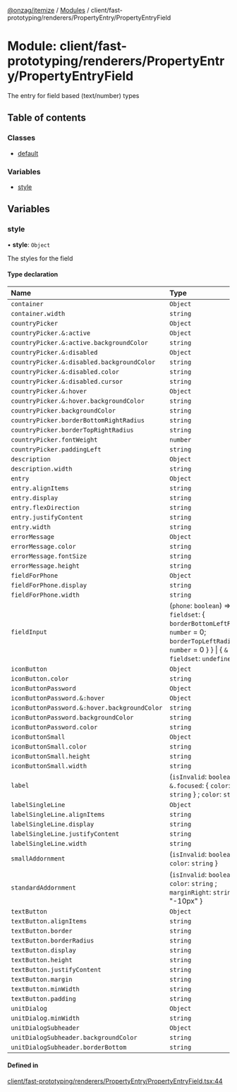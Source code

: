 [@onzag/itemize](../README.md) / [Modules](../modules.md) / client/fast-prototyping/renderers/PropertyEntry/PropertyEntryField

# Module: client/fast-prototyping/renderers/PropertyEntry/PropertyEntryField

The entry for field based (text/number) types

## Table of contents

### Classes

- [default](../classes/client_fast_prototyping_renderers_PropertyEntry_PropertyEntryField.default.md)

### Variables

- [style](client_fast_prototyping_renderers_PropertyEntry_PropertyEntryField.md#style)

## Variables

### style

• **style**: `Object`

The styles for the field

#### Type declaration

| Name | Type |
| :------ | :------ |
| `container` | `Object` |
| `container.width` | `string` |
| `countryPicker` | `Object` |
| `countryPicker.&:active` | `Object` |
| `countryPicker.&:active.backgroundColor` | `string` |
| `countryPicker.&:disabled` | `Object` |
| `countryPicker.&:disabled.backgroundColor` | `string` |
| `countryPicker.&:disabled.color` | `string` |
| `countryPicker.&:disabled.cursor` | `string` |
| `countryPicker.&:hover` | `Object` |
| `countryPicker.&:hover.backgroundColor` | `string` |
| `countryPicker.backgroundColor` | `string` |
| `countryPicker.borderBottomRightRadius` | `string` |
| `countryPicker.borderTopRightRadius` | `string` |
| `countryPicker.fontWeight` | `number` |
| `countryPicker.paddingLeft` | `string` |
| `description` | `Object` |
| `description.width` | `string` |
| `entry` | `Object` |
| `entry.alignItems` | `string` |
| `entry.display` | `string` |
| `entry.flexDirection` | `string` |
| `entry.justifyContent` | `string` |
| `entry.width` | `string` |
| `errorMessage` | `Object` |
| `errorMessage.color` | `string` |
| `errorMessage.fontSize` | `string` |
| `errorMessage.height` | `string` |
| `fieldForPhone` | `Object` |
| `fieldForPhone.display` | `string` |
| `fieldForPhone.width` | `string` |
| `fieldInput` | (`phone`: `boolean`) => { `& fieldset`: { `borderBottomLeftRadius`: `number` = 0; `borderTopLeftRadius`: `number` = 0 }  } \| { `& fieldset`: `undefined`  } |
| `iconButton` | `Object` |
| `iconButton.color` | `string` |
| `iconButtonPassword` | `Object` |
| `iconButtonPassword.&:hover` | `Object` |
| `iconButtonPassword.&:hover.backgroundColor` | `string` |
| `iconButtonPassword.backgroundColor` | `string` |
| `iconButtonPassword.color` | `string` |
| `iconButtonSmall` | `Object` |
| `iconButtonSmall.color` | `string` |
| `iconButtonSmall.height` | `string` |
| `iconButtonSmall.width` | `string` |
| `label` | (`isInvalid`: `boolean`) => { `&.focused`: { `color`: `string`  } ; `color`: `string`  } |
| `labelSingleLine` | `Object` |
| `labelSingleLine.alignItems` | `string` |
| `labelSingleLine.display` | `string` |
| `labelSingleLine.justifyContent` | `string` |
| `labelSingleLine.width` | `string` |
| `smallAddornment` | (`isInvalid`: `boolean`) => { `color`: `string`  } |
| `standardAddornment` | (`isInvalid`: `boolean`) => { `color`: `string` ; `marginRight`: `string` = "-10px" } |
| `textButton` | `Object` |
| `textButton.alignItems` | `string` |
| `textButton.border` | `string` |
| `textButton.borderRadius` | `string` |
| `textButton.display` | `string` |
| `textButton.height` | `string` |
| `textButton.justifyContent` | `string` |
| `textButton.margin` | `string` |
| `textButton.minWidth` | `string` |
| `textButton.padding` | `string` |
| `unitDialog` | `Object` |
| `unitDialog.minWidth` | `string` |
| `unitDialogSubheader` | `Object` |
| `unitDialogSubheader.backgroundColor` | `string` |
| `unitDialogSubheader.borderBottom` | `string` |

#### Defined in

[client/fast-prototyping/renderers/PropertyEntry/PropertyEntryField.tsx:44](https://github.com/onzag/itemize/blob/f2db74a5/client/fast-prototyping/renderers/PropertyEntry/PropertyEntryField.tsx#L44)
